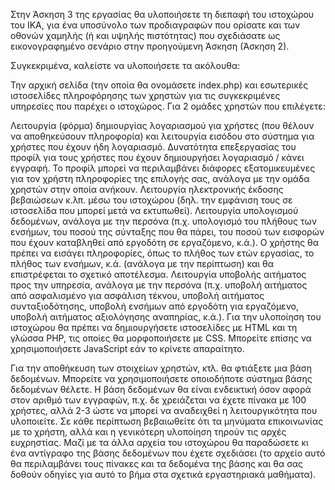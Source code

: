 Στην Άσκηση 3 της εργασίας θα υλοποιήσετε τη διεπαφή του ιστοχώρου του IKA, για ένα υποσύνολο των προδιαγραφών που ορίσατε και των οθονών χαμηλής (ή και υψηλής πιστότητας) που σχεδιάσατε ως εικονογραφημένο σενάριο στην προηγούμενη Άσκηση (Άσκηση 2).

Συγκεκριμένα, καλείστε να υλοποιήσετε τα ακόλουθα:

Την αρχική σελίδα (την οποία θα ονομάσετε index.php) και εσωτερικές ιστοσελίδες πληροφόρησης των χρηστών για τις συγκεκριμένες υπηρεσίες που παρέχει ο ιστοχώρος.
Για 2 ομάδες χρηστών που επιλέγετε:

Λειτουργία (φόρμα) δημιουργίας λογαριασμού για χρήστες (που θέλουν να αποθηκεύσουν πληροφορία) και λειτουργία εισόδου στο σύστημα για χρήστες που έχουν ήδη λογαριασμό.
Δυνατότητα επεξεργασίας του προφίλ για τους χρήστες που έχουν δημιουργήσει λογαριασμό / κάνει εγγραφή. Το προφίλ μπορεί να περιλαμβάνει διάφορες εξατομικευμένες για τον χρήστη πληροφορίες της επιλογής σας, ανάλογα με την ομάδα χρηστών στην οποία ανήκουν.
Λειτουργία ηλεκτρονικής έκδοσης βεβαιώσεων κ.λπ. μέσω του ιστοχώρου (δηλ. την εμφάνιση τους σε ιστοσελίδα που μπορεί μετά να εκτυπωθεί).
Λειτουργία υπολογισμού δεδομένων, ανάλογα με την περσόνα (π.χ. υπολογισμό του πλήθους των ενσήμων, του ποσού της σύνταξης που θα πάρει, του ποσού των εισφορών που έχουν καταβληθεί από εργοδότη σε εργαζόμενο, κ.ά.). Ο χρήστης θα πρέπει να εισάγει πληροφορίες, όπως το πλήθος των ετών εργασίας, το πλήθος των ενσήμων, κ.ά. (ανάλογα με την περίπτωση) και θα επιστρέφεται το σχετικό αποτέλεσμα.
Λειτουργία υποβολής αιτήματος προς την υπηρεσία, ανάλογα με την περσόνα (π.χ. υποβολή αιτήματος από ασφαλισμένο για ασφάλιση τέκνου, υποβολή αιτήματος συνταξιοδότησης, υποβολή ενσήμων από εργοδότη για εργαζόμενο, υποβολή αιτήματος αξιολόγησης αναπηρίας, κ.ά.).
Για την υλοποίηση του ιστοχώρου θα πρέπει να δημιουργήσετε ιστοσελίδες με HTML και τη γλώσσα PHP, τις οποίες θα μορφοποιήσετε με CSS. Μπορείτε επίσης να χρησιμοποιήσετε JavaScript εάν το κρίνετε απαραίτητο.

Για την αποθήκευση των στοιχείων χρηστών, κτλ. θα φτιάξετε μια βάση δεδομένων. Mπορείτε να χρησιμοποιήσετε οποιοδήποτε σύστημα βάσης δεδομένων θέλετε. Η βάση δεδομένων θα είναι ενδεικτική όσον αφορά στον αριθμό των εγγραφών, π.χ. δε χρειάζεται να έχετε πίνακα με 100 χρήστες, αλλά 2-3 ώστε να μπορεί να αναδειχθεί η λειτουργικότητα που υλοποιείτε.  Σε κάθε περίπτωση βεβαιωθείτε ότι τα μηνύματα επικοινωνίας με το χρήστη, αλλά και η γενικότερη υλοποίηση τηρούν τις αρχές ευχρηστίας. Μαζί με τα άλλα αρχεία του ιστοχώρου θα παραδώσετε κι ένα αντίγραφο της βάσης δεδομένων που έχετε σχεδιάσει (το αρχείο αυτό θα περιλαμβάνει τους πίνακες και τα δεδομένα της βάσης και θα σας δοθούν οδηγίες για αυτό το βήμα στα σχετικά εργαστηριακά μαθήματα).
